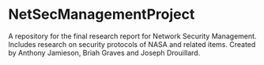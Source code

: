 # NetSecManagementProject
A repository for the final research report for Network Security Management.
Includes research on security protocols of NASA and related items.
Created by Anthony Jamieson, Briah Graves and Joseph Drouillard.
